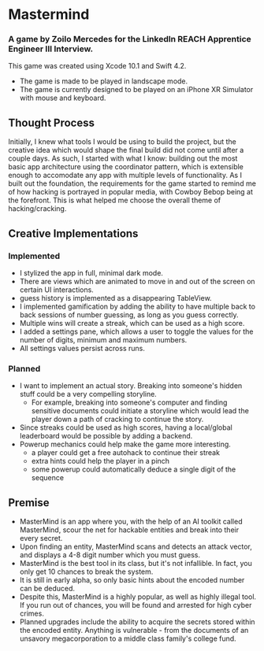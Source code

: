 # Mastermind
### A game by Zoilo Mercedes for the LinkedIn REACH Apprentice Engineer III Interview.

This game was created using Xcode 10.1 and Swift 4.2. 
- The game is made to be played in landscape mode.
- The game is currently designed to be played on an iPhone XR Simulator with mouse and keyboard.

## Thought Process
Initially, I knew what tools I would be using to build the project, but the creative idea which would shape the final build did not come until after a couple days. As such, I started with what I know: building out the most basic app architecture using the coordinator pattern, which is extensible enough to accomodate any app with multiple levels of functionality. As I built out the foundation, the requirements for the game started to remind me of how hacking is portrayed in popular media, with Cowboy Bebop being at the forefront. This is what helped me choose the overall theme of hacking/cracking.  

## Creative Implementations
### Implemented
- I stylized the app in full, minimal dark mode. 
- There are views which are animated to move in and out of the screen on certain UI interactions. 
- guess history is implemented as a disappearing TableView.
- I implemented gamification by adding the ability to have multiple back to back sessions of number guessing, as long as you guess correctly. 
- Multiple wins will create a streak, which can be used as a high score. 
- I added a settings pane, which allows a user to toggle the values for the number of digits, minimum and maximum numbers.
- All settings values persist across runs.

### Planned
- I want to implement an actual story. Breaking into someone's hidden stuff could be a very compelling storyline. 
	- For example, breaking into someone's computer and finding sensitive documents could initiate a storyline which would lead the player down a path of cracking to continue the story.
- Since streaks could be used as high scores, having a local/global leaderboard would be possible by adding a backend.
- Powerup mechanics could help make the game more interesting.
	- a player could get a free autohack to continue their streak
	- extra hints could help the player in a pinch
	- some powerup could automatically deduce a single digit of the sequence


## Premise
- MasterMind is an app where you, with the help of an AI toolkit called MasterMind, scour the net for hackable entities and break into their every secret.
- Upon finding an entity, MasterMind scans and detects an attack vector, and displays a 4-8 digit number which you must guess.
- MasterMind is the best tool in its class, but it's not infallible. In fact, you only get 10 chances to break the system.
- It is still in early alpha, so only basic hints about the encoded number can be deduced.
- Despite this, MasterMind is a highly popular, as well as highly illegal tool. If you run out of chances, you will be found and arrested for high cyber crimes.
- Planned upgrades include the ability to acquire the secrets stored within the encoded entity. Anything is vulnerable - from the documents of an unsavory megacorporation to a middle class family's college fund.

